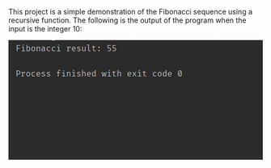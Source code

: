 This project is a simple demonstration of the Fibonacci sequence using a recursive function.
The following is the output of the program when the input is the integer 10:

![Fibonacci Results](fibonacci-results.png)